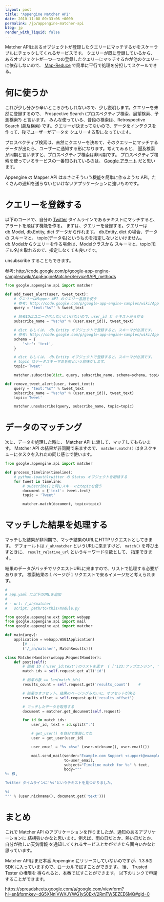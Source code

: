 ```yaml
---
layout: post
title: "Appengine Matcher API"
date: 2010-11-08 09:33:06 +0000
permalink: /jp/appengine-matcher-api
blog: jp
render_with_liquid: false
---
```


Matcher APIはあるオブジェクトが登録したクエリーにマッチするかをスケーラブルにチェックしてくれるサービスです。
クエリーが既に登録しているから、あるオブジェクトが一つ一つの登録したクエリーにマッチするかが他のクエリーに依存しないので、
[Map-Reduce](http://ja.wikipedia.org/wiki/MapReduce)
で簡単に平行で処理を分担してスケールできる。

# 何に使うか

これが少し分かり辛いところかもしれないので、少し説明します。クエリーを未然に登録するので、 Prospective Search
(プロスペクティブ検索、展望検索、予測検索?) と言います。
みんな使っている、普段の検索は、Retrospective Search
(遡及検索) です。クエリーが決まってないので、データをインデクスを作って、後でユーザーがデータを クエリーする形になっています。

プロスペクティブ検索は、未然にクエリーを決めて、そのクエリーにマッチするデータが出たら、ユーザーに通知する形になります。考えてみると、
遡及検索が同期と言いますと、プロスペクティブ検索は非同期です。
プロスペクティブ検索を使っているサービスの一番知られているのは、
[Google アラート](http://www.google.com/alerts?hl=ja) だと思います。

Appengine の Mapper API はまさにそういう機能を簡単に作るような
API。たくさんの通知を送らないといけないアプリケーションに強いものです。

# クエリーを登録する

以下のコードで、自分の [Twitter](http://twitter.com/)
タイムラインであるテキストにマッチすると、アラートを飛ばす機能を作る。
まずは、クエリーを登録する。クエリーは db.Model, db.Entity, dict データから作れます。 db.Entity, dict
の場合、データの スキーマと、 topic(データ名)というものを指定しないといけません。
db.Modelからクエリーを作る場合は、Modelクラスから
スキーマと、topic(モデル名)を取れるので、指定しなくても良いです。

unsubscribe することもできます。

参考:
<http://code.google.com/p/google-app-engine-samples/wiki/AppEngineMatcherService#API_methods>

```python
from google.appengine.api import matcher

def add_tweet_alert(user, tweet_text):
    # クエリーはMapper API のクエリー言語を使う
    # 参考: http://code.google.com/p/google-app-engine-samples/wiki/AppEngineMatcherService#Query_Language
    query = 'text:"%s"' % tweet_text

    # 読者IDはユニーク化しないといけないので、user_id と テキストから作る
    subscribe_name = "%s:%s" % (user.user_id(), tweet_text)

    # dict もしくは、 db.Entity オブジェクトで登録すると、スキーマが必須です。
    # 参考: http://code.google.com/p/google-app-engine-samples/wiki/AppEngineMatcherService#Document_Schema
    schema = {
        'str': 'text',
    }

    # dict もしくは、 db.Entity オブジェクトで登録すると、スキーマが必須です。
    # topic はデータスキーマの名前という意味がします。
    topic='Tweet'

    matcher.subscribe(dict, query, subscribe_name, schema=schema, topic=topic)

def remove_tweet_alert(user, tweet_text):
    query = 'text:"%s"' % tweet_text
    subscribe_name = "%s:%s" % (user.user_id(), tweet_text)
    topic='Tweet'

    matcher.unsubscribe(query, subscribe_name, topic=topic)
```

# データのマッチング

次に、データを処理した時に、 Matcher API に渡して、マッチしてもらいます。 Matcher API の結果が非同期で来ますので、
`matcher.match()` はタスクキューにタスクを入れたの同じ感じで使います。

```python
from google.appengine.api import matcher

def process_timeline(timeline):
    # python-(oauth)twitter の Status オブジェクトを期待する
    for tweet in timeline:
        # subscribe()と同じスキーマとtopicを使う
        document = {'text': tweet.text}
        topic = 'Tweet'

        matcher.match(document, topic=topic)
```

# マッチした結果を処理する

マッチした結果が非同期で、マッチ結果のURLにHTTPリクエストとしてきます。 デフォールトは `/_ah/matcher`
というURLに来ますけど、 `match()` を呼び出すときに、 `result_relative_url`
というキーワード引数として、 指定できます。

結果のデータがバッチでリクエストURLに来ますので、リストで処理する必要があります。
検索結果の１ページが１リクエストで来るイメージだと考えられます。

```python
#
# app.yaml に以下のURLを追加
#
# - url: /_ah/matcher
#   script: path/to/this/module.py

from google.appengine.ext import webapp
from google.appengine.api import mail
from google.appengine.api import matcher

def main(argv):
    application = webapp.WSGIApplication(
        [# ...
        ('/_ah/matcher', MatchResults)])

class MatcherHandler(webapp.RequestHandler):
    def post(self):
        # 読者 ID ('user_id:text')のリストを返す  ( ['123:アップエンジン', '124:経済', ...] )
        match_ids = self.request.get_all('id')

        # 結果の数 == len(match_ids)
        results_count = self.request.get('results_count')    #

        # 結果のオフセット。結果のページングみたいに、オフセットが来る
        results_offset = self.request.get('results_offset')

        # マッチしたデータを取得する
        document = matcher.get_document(self.request)

        for id in match_ids:
            user_id, text = id.split(":")

            # get_user() を自分で実装してね
            user = get_user(user_id)

            user_email = "%s <%s>" (user.nickname(), user.email())

            mail.send_mail(sender="Example.com Support <support@example.com>",
                           to=user_email,
                           subject="Timeline match for %s" % text,
                           body="""
%s 様,

Twitter タイムラインに'%s'というテキストを見つかりました。

%s
""" % (user.nickname(), document.get('text')))
```

# まとめ

これで Matcher API のアプリケーションを作りましたが、通知のあるアプリケーションに
結構強いかなと思います。例えば、雨の日だとか、熱い日だとか、自分が欲しい天気情報
を通知してくれるサービスとかができたら面白いかなと思っています。

Matcher APIはまだ本番 Appengine にリリースしていないのですが、1.3.8の SDK
に入っていますので、ローカルで試すことができます。 後、
Trusted Tester の権限を 得られると、本番で試すことができます。 以下のリンクで申請することができます。

<https://spreadsheets.google.com/a/google.com/viewform?hl=en&formkey=dG5XNnlVWXJYWG1yS0ExV2RmTW5EZEE6MQ#gid=0>
